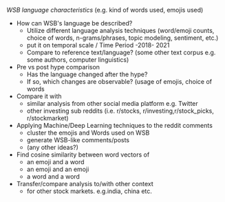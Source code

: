 *WSB language characteristics* (e.g. kind of words used, emojis used) 
  * How can WSB's language be described?
    - Utilize different language analysis techniques (word/emoji counts, choice of words, n-grams/phrases, topic modeling, sentiment, etc.)
    - put it on temporal scale / Time Period -2018- 2021
    - Compare to reference text/language? (some other text corpus e.g. some authors, computer linguistics)
  * Pre vs post hype comparison 
    - Has the language changed after the hype?
    - If so, which changes are observable? (usage of emojis, choice of words
  * Compare it with 
    - similar analysis from other social media platform e.g. Twitter
    - other investing sub reddits (i.e. r/stocks, r/investing,r/stock_picks, r/stockmarket)
  * Applying Machine/Deep Learning techniques to the reddit comments
    - cluster the emojis and Words used on WSB
    - generate WSB-like comments/posts
    - (any other ideas?)
  * Find cosine similarity between word vectors of
    - an emoji and a word
    - an emoji and an emoji
    - a word and a word 
  * Transfer/compare analysis to/with other context
    - for other stock markets. e.g.india, china etc.
